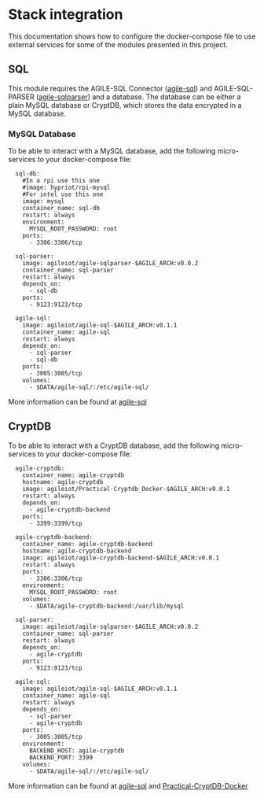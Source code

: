 # Stack integration
This documentation shows how to configure the docker-compose file to use external services for some of the modules presented in this project.
## SQL
This module requires the AGILE-SQL Connector ([agile-sql](https://github.com/agile-iot/agile-sql)) and AGILE-SQL-PARSER ([agile-sqlparser](https://github.com/agile-iot/agile-sqlparser)) and a database. The database can be either a plain MySQL database or CryptDB, which stores the data encrypted in a MySQL database.
### MySQL Database
To be able to interact with a MySQL database, add the following micro-services to your docker-compose file:

```
  sql-db:
    #In a rpi use this one 
    #image: hypriot/rpi-mysql
    #For intel use this one
    image: mysql
    container_name: sql-db
    restart: always
    environment:
      MYSQL_ROOT_PASSWORD: root
    ports:
      - 3306:3306/tcp

  sql-parser:
    image: agileiot/agile-sqlparser-$AGILE_ARCH:v0.0.2
    container_name: sql-parser
    restart: always
    depends_on:
      - sql-db
    ports:
      - 9123:9123/tcp

  agile-sql:
    image: agileiot/agile-sql-$AGILE_ARCH:v0.1.1
    container_name: agile-sql
    restart: always
    depends_on:
      - sql-parser
      - sql-db
    ports:
      - 3005:3005/tcp
    volumes:
      - $DATA/agile-sql/:/etc/agile-sql/    
```
More information can be found at [agile-sql](https://github.com/agile-iot/agile-sql)
## CryptDB
To be able to interact with a CryptDB database, add the following micro-services to your docker-compose file:

```
  agile-cryptdb:
    container_name: agile-cryptdb
    hostname: agile-cryptdb
    image: agileiot/Practical-Cryptdb_Docker-$AGILE_ARCH:v0.0.1
    restart: always
    depends_on:
      - agile-cryptdb-backend
    ports:
      - 3399:3399/tcp

  agile-cryptdb-backend:
    container_name: agile-cryptdb-backend
    hostname: agile-cryptdb-backend
    image: agileiot/agile-cryptdb-backend-$AGILE_ARCH:v0.0.1
    restart: always
    ports:
      - 3306:3306/tcp
    environment:
      MYSQL_ROOT_PASSWORD: root
    volumes:
      - $DATA/agile-cryptdb-backend:/var/lib/mysql

  sql-parser:
    image: agileiot/agile-sqlparser-$AGILE_ARCH:v0.0.2
    container_name: sql-parser
    restart: always
    depends_on:
      - agile-cryptdb
    ports:
      - 9123:9123/tcp

  agile-sql:
    image: agileiot/agile-sql-$AGILE_ARCH:v0.1.1
    container_name: agile-sql
    restart: always
    depends_on:
      - sql-parser
      - agile-cryptdb
    ports:
      - 3005:3005/tcp
    environment:
      BACKEND_HOST: agile-cryptdb
      BACKEND_PORT: 3399
    volumes:
      - $DATA/agile-sql/:/etc/agile-sql/    
```
More information can be found at [agile-sql](https://github.com/agile-iot/agile-sql) and [Practical-CryptDB-Docker](https://github.com/agile-iot/Practical-CryptDB-Docker)
